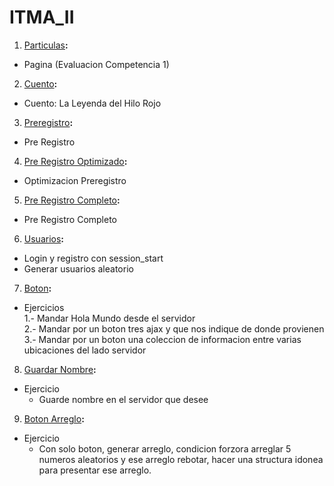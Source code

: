 # ITMA_II

1. [Particulas](https://github.com/armandobn/Sistemas-Web/tree/main/particulas)**:**
- Pagina (Evaluacion Competencia 1)

2.  [Cuento](https://github.com/armandobn/Sistemas-Web/tree/main/cuento)**:**
- Cuento: La Leyenda del Hilo Rojo 

3. [Preregistro](https://github.com/armandobn/Sistemas-Web/tree/main/preregistro)**:**
- Pre Registro

4. [Pre Registro Optimizado](https://github.com/armandobn/Sistemas-Web/tree/main/preregistro_Optimizado)**:**
- Optimizacion Preregistro

5. [Pre Registro Completo](https://github.com/armandobn/Sistemas-Web/tree/main/pre_complete)**:**
- Pre Registro Completo

6. [Usuarios](https://github.com/armandobn/Sistemas-Web/tree/main/usuarios)**:**
- Login y registro con session_start
- Generar usuarios aleatorio

7. [Boton](https://github.com/armandobn/Sistemas-Web/tree/main/boton)**:**
- Ejercicios<br>
  1.- Mandar Hola Mundo desde el servidor <br>
  2.- Mandar por un boton tres ajax y que nos indique de donde provienen<br>
  3.- Mandar por un boton una coleccion de informacion entre varias ubicaciones del lado servidor

8. [Guardar Nombre](https://github.com/armandobn/Sistemas-Web/tree/main/guardarNombre)**:**
- Ejercicio
  * Guarde nombre en el servidor que desee

9. [Boton Arreglo](https://github.com/armandobn/Sistemas-Web/tree/main/botonArreglo)**:**
- Ejercicio
  * Con solo boton, generar arreglo, condicion forzora arreglar 5 numeros aleatorios y ese arreglo rebotar,
hacer una structura idonea para presentar ese arreglo.
